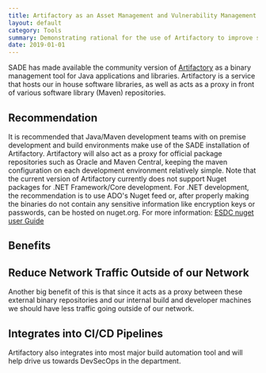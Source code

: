 ```yaml
---
title: Artifactory as an Asset Management and Vulnerability Management Process
layout: default
category: Tools
summary: Demonstrating rational for the use of Artifactory to improve security and compliance of our applications
date: 2019-01-01
---
```


SADE has made available the community version of [Artifactory](https://jfrog.com/artifactory/) as a binary management tool for Java applications and libraries. Artifactory is a service that hosts our in house software libraries, as well as acts as a proxy in front of various software library (Maven) repositories.

## Recommendation

It is recommended that Java/Maven development teams with on premise development and build environments make use of the SADE installation of Artifactory. Artifactory will also act as a proxy for official package repositories such as Oracle and Maven Central, keeping the maven configuration on each development environment relatively simple.
Note that the current version of Artifactory currently does not support Nuget packages for .NET Framework/Core development. For .NET development, the recommendation is to use ADO's Nuget feed or, after properly making the binaries do not contain any sensitive information like encryption keys or passwords, can be hosted on nuget.org.  For more information: [ESDC nuget user Guide](nugetuserguide.html)

## Benefits

## Reduce Network Traffic Outside of our Network

Another big benefit of this is that since it acts as a proxy between these external binary repositories and our internal build and developer machines we should have less traffic going outside of our network.

## Integrates into CI/CD Pipelines

Artifactory also integrates into most major build automation tool and will help drive us towards DevSecOps in the department.
